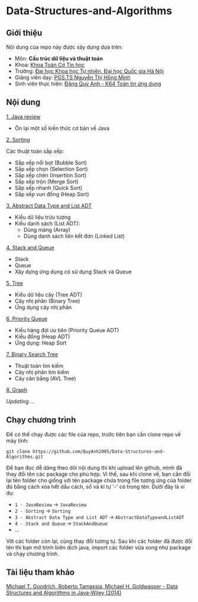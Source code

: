 # Data-Structures-and-Algorithms

## Giới thiệu 
Nội dung của repo này được xây dựng dựa trên:

- Môn: **Cấu trúc dữ liệu và thuật toán** 
- Khoa: [Khoa Toán Cơ Tin học](http://mim.hus.vnu.edu.vn/en)
- Trường: [Đại học Khoa học Tự nhiên, Đại học Quốc gia Hà Nội](http://hus.vnu.edu.vn/)
- Giảng viên dạy: [PGS.TS Nguyễn Thị Hồng Minh](http://hus.vnu.edu.vn/gioi-thieu/can-bo/danh-sach-can-bo/nguyen-thi-hong-minh-1863.html)
- Sinh viên thực hiện: [Đặng Quý Anh - K64 Toán tin ứng dụng](https://www.facebook.com/anh.q.dang.5) 

## Nội dung
[1. Java review](https://github.com/QuyAnh2005/Data-Structures-and-Algorithms/tree/main/1%20-%20Java%20Review)
- Ôn lại một số kiến thức cơ bản về Java

[2. Sorting](https://github.com/QuyAnh2005/Data-Structures-and-Algorithms/tree/main/2%20-%20Sorting)

Các thuật toán sắp xếp:
- Sắp xếp nổi bọt (Bubble Sort)
- Sắp xếp chọn (Selection Sort)
- Sắp xếp chèn (Insertion Sort)
- Sắp xếp trộn (Merge Sort)
- Sắp xếp nhanh (Quick Sort)
- Sắp xếp vun đống (Heap Sort)

[3. Abstract Data Type and List ADT](https://github.com/QuyAnh2005/Data-Structures-and-Algorithms/tree/main/3%20-%20Abstract%20Data%20Type%20and%20List%20ADT)
- Kiểu dữ liệu trừu tượng 
- Kiểu danh sách (List ADT):
  - Dùng mảng (Array) 
  - Dùng danh sách liên kết đơn (Linked List)

[4. Stack and Queue](https://github.com/QuyAnh2005/Data-Structures-and-Algorithms/tree/main/4%20-%20Stack%20and%20Queue) 
- Stack 
- Queue
- Xây dựng ứng dụng có sử dụng Stack và Queue

[5. Tree](https://github.com/QuyAnh2005/Data-Structures-and-Algorithms/tree/main/5%20-%20Tree%20ADT)
- Kiểu dữ liệu cây (Tree ADT)
- Cây nhị phân (Binary Tree)
- Ứng dụng cây nhị phân

[6. Priority Queue](https://github.com/QuyAnh2005/Data-Structures-and-Algorithms/tree/main/6%20-%20Priority%20Queue)
- Kiểu hàng đợi ưu tiên (Priority Queue ADT)
- Kiểu đống (Heap ADT)
- Ứng dụng: Heap Sort

[7. Binary Search Tree](https://github.com/QuyAnh2005/Data-Structures-and-Algorithms/tree/main/7%20-%20Binary%20Search%20Tree)
- Thuật toán tìm kiếm
- Cây nhị phân tìm kiếm
- Cây cân bằng (AVL Tree)

[8. Graph](https://github.com/QuyAnh2005/Data-Structures-and-Algorithms/tree/main/8%20-%20Graph) 

*Updating ...*


## Chạy chương trình 
Để có thể chạy được các file của repo, trước tiên bạn cần clone repo về máy tính:

```
git clone https://github.com/QuyAnh2005/Data-Structures-and-Algorithms.git
```

Để bạn đọc dễ dàng theo dõi nội dung thì khi upload lên github, mình đã thay đổi tên các package cho phù hợp. Vì thế, sau khi clone về, bạn cần đổi lại tên folder cho giống với tên package chứa trong file tương ứng của folder đó bằng cách xóa hết dấu cách, số và kí tự '-' có trong tên. Dưới đây là ví dụ:

- `1 - JavaReview` -> `JavaReview` 
- `2 - Sorting` -> `Sorting` 
- `3 - Abstract Data Type and List ADT` -> `AbstractDataTypeandListADT`
- `4 - Stack and Queue` -> `StackAndQueue`  
-  ...

Với các folder còn lại, cũng thay đổi tương tự. Sau khi các folder đã được đổi tên thì bạn mở trình biên dịch java, import các folder vừa xong như package và chạy chương trình. 


## Tài liệu tham khảo 
[Michael T. Goodrich, Roberto Tamassia, Michael H. Goldwasser - Data Structures and Algorithms in Java-Wiley (2014)](https://drive.google.com/file/d/17qu4uiB6gb-fX6GE2X_rlkikSBnhZIwp/view?usp=sharing)
